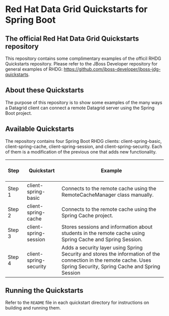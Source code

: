 Red Hat Data Grid Quickstarts for Spring Boot
=============================

## The official Red Hat Data Grid Quickstarts repository
This repository contains some complimentary examples of the officil RHDG Quickstarts repository. Please refer to the JBoss Developer repository for general examples of RHDG: https://github.com/jboss-developer/jboss-jdg-quickstarts.

## About these Quickstarts
The purpose of this repository is to show some examples of the many ways a Datagrid client can connect a remote Datagrid server using the Spring Boot project.


## Available Quickstarts
The repository contains four Spring Boot RHDG clients: client-spring-basic, client-spring-cache, client-spring-session, and client-spring-security. Each of them is a modification of the previous one that adds new functionality. 

| &nbsp; &nbsp; &nbsp; &nbsp; Step  &nbsp; &nbsp; &nbsp; &nbsp; | Quickstart   |                Example              |
|--------|------------------------|----------------------------------------------------------------------------------------------------------------------------|
| Step 1 | client-spring-basic    | Connects to the remote cache using the RemoteCacheManager class manually.               |
| Step 2 | client-spring-cache    | Connects to the remote cache using the Spring Cache project.                                    |
| Step 3 | client-spring-session  | Stores sessions and information about students in the remote cache using Spring Cache and Spring Session.         |
| Step 4 | client-spring-security | Adds a security layer using Spring Security and stores the information of the connection in the remote cache. Uses Spring Security, Spring Cache and Spring Session |




## Running the Quickstarts
Refer to the `README` file in each quickstart directory for instructions on building and running them.
